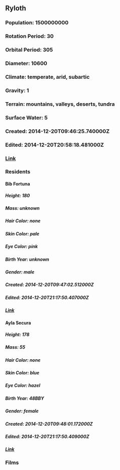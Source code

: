 ## Ryloth
### Population: 1500000000
### Rotation Period: 30
### Orbital Period: 305
### Diameter: 10600
### Climate: temperate, arid, subartic
### Gravity: 1
### Terrain: mountains, valleys, deserts, tundra
### Surface Water: 5
### Created: 2014-12-20T09:46:25.740000Z
### Edited: 2014-12-20T20:58:18.481000Z
### [Link](https://swapi.dev/api/planets/37/)
### Residents
#### Bib Fortuna
##### Height: 180
##### Mass: unknown
##### Hair Color: none
##### Skin Color: pale
##### Eye Color: pink
##### Birth Year: unknown
##### Gender: male
##### Created: 2014-12-20T09:47:02.512000Z
##### Edited: 2014-12-20T21:17:50.407000Z
##### [Link](https://swapi.dev/api/people/45/)
#### Ayla Secura
##### Height: 178
##### Mass: 55
##### Hair Color: none
##### Skin Color: blue
##### Eye Color: hazel
##### Birth Year: 48BBY
##### Gender: female
##### Created: 2014-12-20T09:48:01.172000Z
##### Edited: 2014-12-20T21:17:50.409000Z
##### [Link](https://swapi.dev/api/people/46/)
### Films